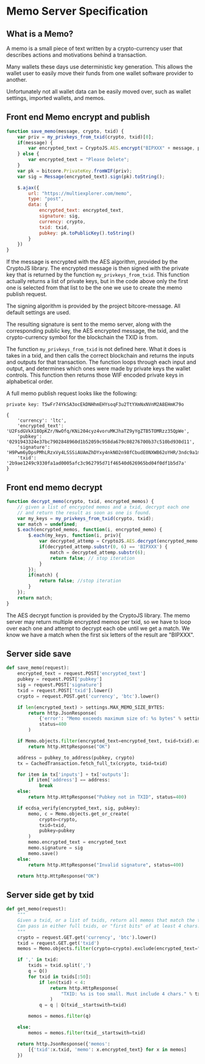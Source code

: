 # Memo Server Specification

## What is a Memo?

A memo is a small piece of text written by a crypto-currency user that describes
actions and motivations behind a transaction.

Many wallets these days use deterministic key generation. This allows the wallet user
to easily move their funds from one wallet software provider to another.

Unfortunately not all wallet data can be easily moved over, such as wallet settings,
imported wallets, and memos.

## Front end Memo encrypt and publish

```javascript
function save_memo(message, crypto, txid) {
    var priv = my_privkeys_from_txid(crypto, txid)[0];
    if(message) {
        var encrypted_text = CryptoJS.AES.encrypt("BIPXXX" + message, priv).toString();
    } else {
        var encrypted_text = "Please Delete";
    }
    var pk = bitcore.PrivateKey.fromWIF(priv);
    var sig = Message(encrypted_text).sign(pk).toString();

    $.ajax({
        url: "https://multiexplorer.com/memo",
        type: "post",
        data: {
            encrypted_text: encrypted_text,
            signature: sig,
            currency: crypto,
            txid: txid,
            pubkey: pk.toPublicKey().toString()
        }
    })
}
```

If the message is encrypted with the AES algorithm, provided by the CryptoJS
library. The encrypted message is then signed with the private key that is returned by
the function `my_privkeys_from_txid`. This function actually returns a list of
private keys, but in the code above only the first one is selected from that list
to be the one we use to create the memo publish request.

The signing algorithm is provided by the project bitcore-message. All default
settings are used.

The resulting signature is sent to the memo server, along with the corresponding
public key, the AES encrypted message, the txid, and the crypto-currency symbol for
the blockchain the TXID is from.

The function `my_privkeys_from_txid` is not defined here. What it does is takes in a
txid, and then calls the correct blockchain and returns the inputs and outputs for that
transaction. The function loops through each input and output, and determines which ones
were made by private keys the wallet controls. This function then returns those
WIF encoded private keys in alphabetical order.

A full memo publish request looks like the following:

    private key: T5wFr74YkSA3ocEkDNHhmEHYsoqF3u2TtYXmNxNVnM2A8EHmK79o

    {
        'currency': 'ltc',
        'encrypted_text': 'U2FsdGVkX18OpKZr/NwOfq/KNi204cyz4voruMKJhaTZ9yYgZTB5TOMRzz35QpWe',
        'pubkey': '0291943324e37bc7902848960d1b52059c958da679c08276700b37c510bd930d11',
        'signature': 'H9Pwm6yDpsPMhLRzxVy4LSSSiAUAmZhDYxy4nkNO2n98fCbudE0NXWB62oYHR/3ndc9a1mcgCK8UUfpKNnRIqmE=',
        'txid': '2b9ae1249c9330fa1ad0005afc3c962795d71f46540d626965bd04f0df1b5d7a'
    }

## Front end memo decrypt

```javascript
function decrypt_memo(crypto, txid, encrypted_memos) {
    // given a list of encrypted memos and a txid, decrypt each one
    // and return the result as soon as one is found.
    var my_keys = my_privkeys_from_txid(crypto, txid);
    var match = undefined;
    $.each(encrypted_memos, function(i, encrypted_memo) {
        $.each(my_keys, function(i, priv){
            var decrypted_attemp = CryptoJS.AES.decrypt(encrypted_memo, priv).toString(CryptoJS.enc.Utf8);
            if(decrypted_attemp.substr(0, 6) == 'BIPXXX') {
                match = decrypted_attemp.substr(6);
                return false; // stop iteration
            }
        });
        if(match) {
            return false; //stop iteration
        }
    });
    return match;
}
```

The AES decrypt function is provided by the CryptoJS library. The memo server may
return multiple encrypted memos per txid, so we have to loop over each one and
attempt to decrypt each obe until we get a match. We know we have a match when
the first six letters of the result are "BIPXXX".

## Server side save

```python
def save_memo(request):
    encrypted_text = request.POST['encrypted_text']
    pubkey = request.POST['pubkey']
    sig = request.POST['signature']
    txid = request.POST['txid'].lower()
    crypto = request.POST.get('currency', 'btc').lower()

    if len(encrypted_text) > settings.MAX_MEMO_SIZE_BYTES:
        return http.JsonResponse(
            {'error': "Memo exceeds maximum size of: %s bytes" % settings.MAX_MEMO_SIZE_BYTES},
            status=400
        )

    if Memo.objects.filter(encrypted_text=encrypted_text, txid=txid).exists():
        return http.HttpResponse("OK")

    address = pubkey_to_address(pubkey, crypto)
    tx = CachedTransaction.fetch_full_tx(crypto, txid=txid)

    for item in tx['inputs'] + tx['outputs']:
        if item['address'] == address:
            break
    else:
        return http.HttpResponse("Pubkey not in TXID", status=400)

    if ecdsa_verify(encrypted_text, sig, pubkey):
        memo, c = Memo.objects.get_or_create(
            crypto=crypto,
            txid=txid,
            pubkey=pubkey
        )
        memo.encrypted_text = encrypted_text
        memo.signature = sig
        memo.save()
    else:
        return http.HttpResponse("Invalid signature", status=400)

    return http.HttpResponse("OK")
```
## Server side get by txid

```python
def get_memo(request):
    """
    Given a txid, or a list of txids, return all memos that match the txid.
    Can pass in either full txids, or "first bits" of at least 4 chars.
    """
    crypto = request.GET.get('currency', 'btc').lower()
    txid = request.GET.get('txid')
    memos = Memo.objects.filter(crypto=crypto).exclude(encrypted_text="Please Delete")

    if ',' in txid:
        txids = txid.split(',')
        q = Q()
        for txid in txids[:50]:
            if len(txid) < 4:
                return http.HttpResponse(
                    "TXID: %s is too small. Must include 4 chars." % txid, status_code=400
                )
            q = q | Q(txid__startswith=txid)

        memos = memos.filter(q)

    else:
        memos = memos.filter(txid__startswith=txid)

    return http.JsonResponse({'memos':
        [{'txid':x.txid, 'memo': x.encrypted_text} for x in memos]
    })
```
